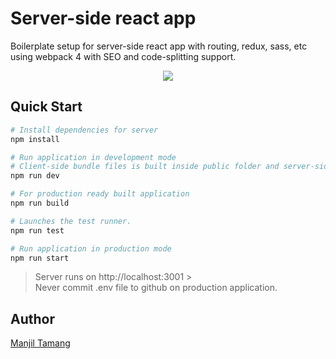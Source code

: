 # Server-side react app

Boilerplate setup for server-side react app with routing, redux, sass, etc using webpack 4 with SEO and code-splitting support.

<div align="center">
  
[![](https://github.com/manjillama/react-redux-ssr-boilerplate/workflows/CI/badge.svg)](https://github.com/manjillama/react-redux-ssr-boilerplate/actions)

</div>

## Quick Start

```bash
# Install dependencies for server
npm install
```

```bash
# Run application in development mode
# Client-side bundle files is built inside public folder and server-side files is built inside build folder. The folders and bundle files will be created if not already exist
npm run dev
```

```bash
# For production ready built application
npm run build
```

```bash
# Launches the test runner.
npm run test
```

```bash
# Run application in production mode
npm run start
```

> Server runs on http://localhost:3001 > <br/>
> Never commit .env file to github on production application.

## Author

[Manjil Tamang](https://www.linkedin.com/in/manjiltamang/)
